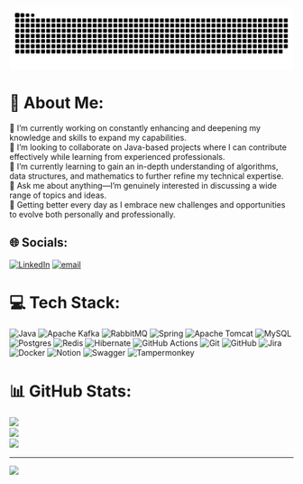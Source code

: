 <picture>
  <source media="(prefers-color-scheme: dark)" srcset="https://raw.githubusercontent.com/UrmatBolotbek/UrmatBolotbek/output/github-snake-dark.svg" />
  <source media="(prefers-color-scheme: light)" srcset="https://raw.githubusercontent.com/UrmatBolotbek/UrmatBolotbek/output/github-snake.svg" />
  <img alt="github-snake" src="https://raw.githubusercontent.com/UrmatBolotbek/UrmatBolotbek/output/github-snake.svg" />
</picture>

# 💫 About Me:
🔭 I’m currently working on constantly enhancing and deepening my knowledge and skills to expand my capabilities.<br>👯 I’m looking to collaborate on Java-based projects where I can contribute effectively while learning from experienced professionals.<br>🌱 I’m currently learning to gain an in-depth understanding of algorithms, data structures, and mathematics to further refine my technical expertise.<br>💬 Ask me about anything—I’m genuinely interested in discussing a wide range of topics and ideas.<br>🚀 Getting better every day as I embrace new challenges and opportunities to evolve both personally and professionally.


## 🌐 Socials:
[![LinkedIn](https://img.shields.io/badge/LinkedIn-%230077B5.svg?logo=linkedin&logoColor=white)](https://linkedin.com/in/urmat-bolotbek-uulu) [![email](https://img.shields.io/badge/Email-D14836?logo=gmail&logoColor=white)](mailto:urmar9797@gmail.com) 

# 💻 Tech Stack:
![Java](https://img.shields.io/badge/java-%23ED8B00.svg?style=for-the-badge&logo=openjdk&logoColor=white) ![Apache Kafka](https://img.shields.io/badge/Apache%20Kafka-000?style=for-the-badge&logo=apachekafka) ![RabbitMQ](https://img.shields.io/badge/rabbitmq-FF6600?style=for-the-badge&logo=rabbitmq&logoColor=white) ![Spring](https://img.shields.io/badge/spring-%236DB33F.svg?style=for-the-badge&logo=spring&logoColor=white) ![Apache Tomcat](https://img.shields.io/badge/apache%20tomcat-%23F8DC75.svg?style=for-the-badge&logo=apache-tomcat&logoColor=black) ![MySQL](https://img.shields.io/badge/mysql-4479A1.svg?style=for-the-badge&logo=mysql&logoColor=white) ![Postgres](https://img.shields.io/badge/postgres-%23316192.svg?style=for-the-badge&logo=postgresql&logoColor=white) ![Redis](https://img.shields.io/badge/redis-%23DD0031.svg?style=for-the-badge&logo=redis&logoColor=white) ![Hibernate](https://img.shields.io/badge/Hibernate-59666C?style=for-the-badge&logo=Hibernate&logoColor=white) ![GitHub Actions](https://img.shields.io/badge/github%20actions-%232671E5.svg?style=for-the-badge&logo=githubactions&logoColor=white) ![Git](https://img.shields.io/badge/git-%23F05033.svg?style=for-the-badge&logo=git&logoColor=white) ![GitHub](https://img.shields.io/badge/github-%23121011.svg?style=for-the-badge&logo=github&logoColor=white) ![Jira](https://img.shields.io/badge/jira-%230A0FFF.svg?style=for-the-badge&logo=jira&logoColor=white) ![Docker](https://img.shields.io/badge/docker-%230db7ed.svg?style=for-the-badge&logo=docker&logoColor=white) ![Notion](https://img.shields.io/badge/Notion-%23000000.svg?style=for-the-badge&logo=notion&logoColor=white) ![Swagger](https://img.shields.io/badge/-Swagger-%23Clojure?style=for-the-badge&logo=swagger&logoColor=white) ![Tampermonkey](https://img.shields.io/badge/tampermonkey-%2300485B.svg?style=for-the-badge&logo=tampermonkey&logoColor=white)
# 📊 GitHub Stats:
![](https://github-readme-stats.vercel.app/api?username=UrmatBolotbek&theme=dark&hide_border=false&include_all_commits=false&count_private=false)<br/>
![](https://github-readme-streak-stats.herokuapp.com/?user=UrmatBolotbek&theme=dark&hide_border=false)<br/>
![](https://github-readme-stats.vercel.app/api/top-langs/?username=UrmatBolotbek&theme=dark&hide_border=false&include_all_commits=false&count_private=false&layout=compact)

---
[![](https://visitcount.itsvg.in/api?id=UrmatBolotbek&icon=0&color=0)](https://visitcount.itsvg.in)
